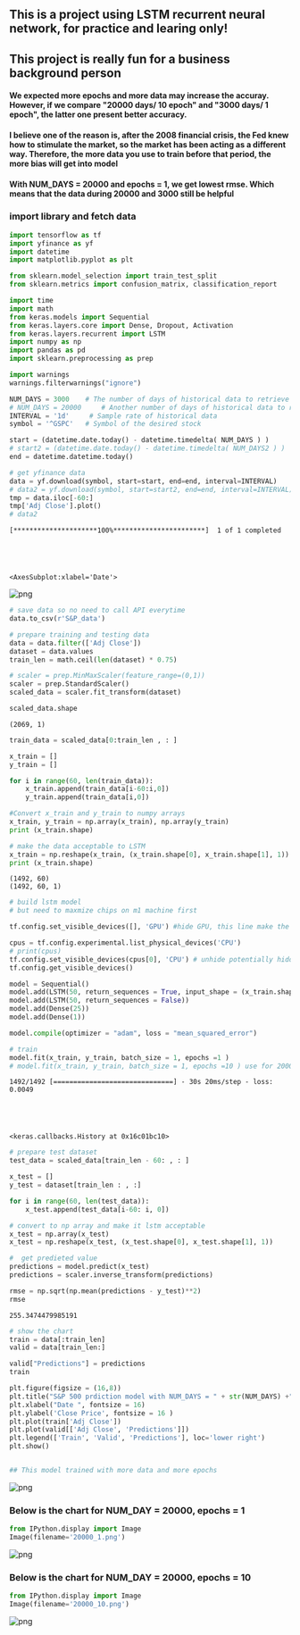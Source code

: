 ## This is a project using LSTM recurrent neural network, for practice and learing only!

## This project is really fun for a business background person
#### We expected more epochs and more data may increase the accuray. However, if we compare "20000 days/ 10 epoch" and "3000 days/ 1 epoch", the latter one present better accuracy.
#### I believe one of the reason is, after the 2008 financial crisis, the Fed knew how to stimulate the market, so the market has been acting as a different way. Therefore, the more data you use to train before that period, the more bias will get into model
#### With NUM_DAYS = 20000 and epochs = 1, we get lowest rmse. Which means that the data during 20000 and 3000 still be helpful

### import library and fetch data


```python
import tensorflow as tf 
import yfinance as yf
import datetime
import matplotlib.pyplot as plt

from sklearn.model_selection import train_test_split
from sklearn.metrics import confusion_matrix, classification_report

import time
import math
from keras.models import Sequential
from keras.layers.core import Dense, Dropout, Activation
from keras.layers.recurrent import LSTM
import numpy as np
import pandas as pd
import sklearn.preprocessing as prep

import warnings
warnings.filterwarnings("ignore")
```


```python
NUM_DAYS = 3000    # The number of days of historical data to retrieve
# NUM_DAYS = 20000     # Another number of days of historical data to retrieve
INTERVAL = '1d'     # Sample rate of historical data
symbol = '^GSPC'   # Symbol of the desired stock
```


```python
start = (datetime.date.today() - datetime.timedelta( NUM_DAYS ) )
# start2 = (datetime.date.today() - datetime.timedelta( NUM_DAYS2 ) )
end = datetime.datetime.today()

# get yfinance data
data = yf.download(symbol, start=start, end=end, interval=INTERVAL)
# data2 = yf.download(symbol, start=start2, end=end, interval=INTERVAL)
tmp = data.iloc[-60:]
tmp['Adj Close'].plot()
# data2
```

    [*********************100%***********************]  1 of 1 completed





    <AxesSubplot:xlabel='Date'>




    
![png](lstm-stock_files/lstm-stock_5_2.png)
    



```python
# save data so no need to call API everytime 
data.to_csv(r'S&P_data')
```


```python
# prepare training and testing data
data = data.filter(['Adj Close'])
dataset = data.values
train_len = math.ceil(len(dataset) * 0.75)

# scaler = prep.MinMaxScaler(feature_range=(0,1))
scaler = prep.StandardScaler()
scaled_data = scaler.fit_transform(dataset)

scaled_data.shape
```




    (2069, 1)




```python
train_data = scaled_data[0:train_len , : ]

x_train = []
y_train = []

for i in range(60, len(train_data)):
    x_train.append(train_data[i-60:i,0])
    y_train.append(train_data[i,0])
```


```python
#Convert x_train and y_train to numpy arrays
x_train, y_train = np.array(x_train), np.array(y_train)
print (x_train.shape)

# make the data acceptable to LSTM
x_train = np.reshape(x_train, (x_train.shape[0], x_train.shape[1], 1))
print (x_train.shape)
```

    (1492, 60)
    (1492, 60, 1)



```python
# build lstm model
# but need to maxmize chips on m1 machine first

tf.config.set_visible_devices([], 'GPU') #hide GPU, this line make the training process more than 20x faster on Apple M1 mac 

cpus = tf.config.experimental.list_physical_devices('CPU')
# print(cpus)
tf.config.set_visible_devices(cpus[0], 'CPU') # unhide potentially hidden CPU
tf.config.get_visible_devices()

model = Sequential()
model.add(LSTM(50, return_sequences = True, input_shape = (x_train.shape[1], 1)))
model.add(LSTM(50, return_sequences = False))
model.add(Dense(25))
model.add(Dense(1))

model.compile(optimizer = "adam", loss = "mean_squared_error")
```


```python
# train 
model.fit(x_train, y_train, batch_size = 1, epochs =1 )
# model.fit(x_train, y_train, batch_size = 1, epochs =10 ) use for 20000 days model
```

    1492/1492 [==============================] - 30s 20ms/step - loss: 0.0049





    <keras.callbacks.History at 0x16c01bc10>




```python
# prepare test dataset
test_data = scaled_data[train_len - 60: , : ]

x_test = []
y_test = dataset[train_len : , :]

for i in range(60, len(test_data)):
    x_test.append(test_data[i-60: i, 0])
```


```python
# convert to np array and make it lstm acceptable
x_test = np.array(x_test)
x_test = np.reshape(x_test, (x_test.shape[0], x_test.shape[1], 1))
```


```python
#  get predieted value
predictions = model.predict(x_test)
predictions = scaler.inverse_transform(predictions)
```


```python
rmse = np.sqrt(np.mean(predictions - y_test)**2)
rmse
```




    255.3474479985191




```python
# show the chart 
train = data[:train_len]
valid = data[train_len:]

valid["Predictions"] = predictions
train

plt.figure(figsize = (16,8))
plt.title("S&P 500 prdiction model with NUM_DAYS = " + str(NUM_DAYS) +"/epochs = 1 / rmse = " + str(rmse))
plt.xlabel("Date ", fontsize = 16)
plt.ylabel('Close Price', fontsize = 16 )
plt.plot(train['Adj Close'])
plt.plot(valid[['Adj Close', 'Predictions']])
plt.legend(['Train', 'Valid', 'Predictions'], loc='lower right')
plt.show()


## This model trained with more data and more epochs
```


    
![png](lstm-stock_files/lstm-stock_16_0.png)
    


### Below is the chart for NUM_DAY = 20000, epochs = 1


```python
from IPython.display import Image
Image(filename='20000_1.png') 
```




    
![png](lstm-stock_files/lstm-stock_18_0.png)
    



### Below is the chart for NUM_DAY = 20000, epochs = 10


```python
from IPython.display import Image
Image(filename='20000_10.png') 
```




    
![png](lstm-stock_files/lstm-stock_20_0.png)
    


